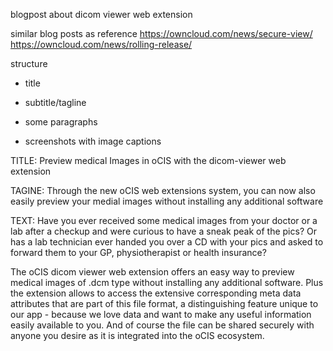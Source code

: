 blogpost about dicom viewer web extension

similar blog posts as reference
https://owncloud.com/news/secure-view/
https://owncloud.com/news/rolling-release/


structure
- title
- subtitle/tagline

- some paragraphs
- screenshots with image captions

TITLE:
Preview medical Images in oCIS with the dicom-viewer web extension

TAGINE:
Through the new oCIS web extensions system, you can now also easily preview your medial images without installing any additional software

TEXT:
Have you ever received some medical images from your doctor or a lab after a checkup and were curious to have a sneak peak of the pics? Or has a lab technician ever handed you over a CD with your pics and asked to forward them to your GP, physiotherapist or health insurance?

The oCIS dicom viewer web extension offers an easy way to preview medical images of .dcm type without installing any additional software. Plus the extension allows to access the extensive corresponding meta data attributes that are part of this file format, a distinguishing feature unique to our app - because we love data and want to make any useful information easily available to you. And of course the file can be shared securely with anyone you desire as it is integrated into the oCIS ecosystem. 

